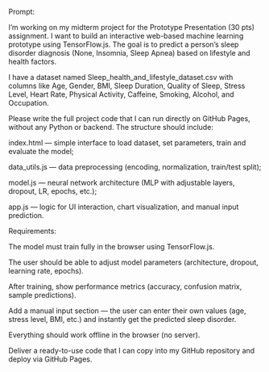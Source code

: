 Prompt:

I’m working on my midterm project for the Prototype Presentation (30 pts) assignment.
I want to build an interactive web-based machine learning prototype using TensorFlow.js.
The goal is to predict a person’s sleep disorder diagnosis (None, Insomnia, Sleep Apnea) based on lifestyle and health factors.

I have a dataset named Sleep_health_and_lifestyle_dataset.csv with columns like Age, Gender, BMI, Sleep Duration, Quality of Sleep, Stress Level, Heart Rate, Physical Activity, Caffeine, Smoking, Alcohol, and Occupation.

Please write the full project code that I can run directly on GitHub Pages, without any Python or backend.
The structure should include:

index.html — simple interface to load dataset, set parameters, train and evaluate the model;

data_utils.js — data preprocessing (encoding, normalization, train/test split);

model.js — neural network architecture (MLP with adjustable layers, dropout, LR, epochs, etc.);

app.js — logic for UI interaction, chart visualization, and manual input prediction.

Requirements:

The model must train fully in the browser using TensorFlow.js.

The user should be able to adjust model parameters (architecture, dropout, learning rate, epochs).

After training, show performance metrics (accuracy, confusion matrix, sample predictions).

Add a manual input section — the user can enter their own values (age, stress level, BMI, etc.) and instantly get the predicted sleep disorder.

Everything should work offline in the browser (no server).

Deliver a ready-to-use code that I can copy into my GitHub repository and deploy via GitHub Pages.

